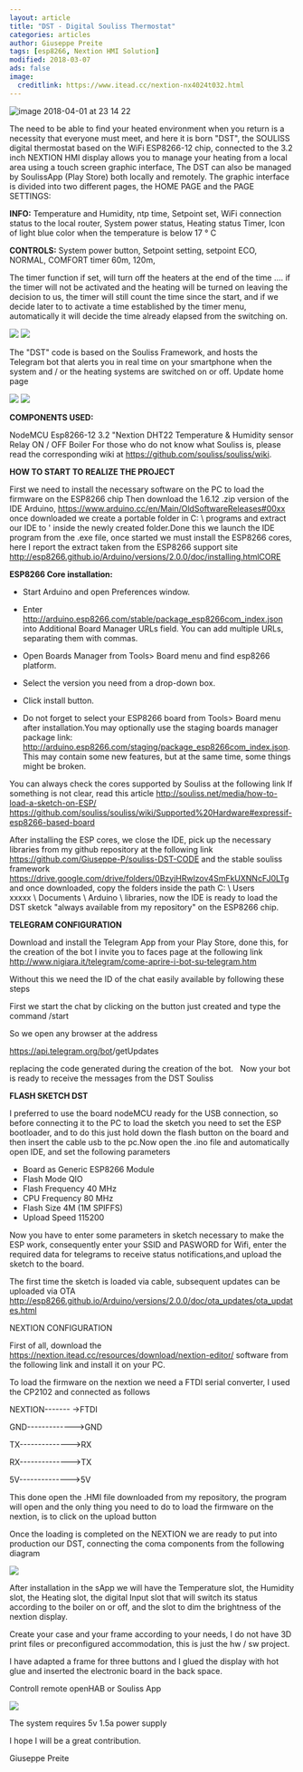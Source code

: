 ```yaml
---
layout: article
title: "DST - Digital Souliss Thermostat"
categories: articles
author: Giuseppe Preite
tags: [esp8266, Nextion HMI Solution]
modified: 2018-03-07
ads: false  
image:
  creditlink: https://www.itead.cc/nextion-nx4024t032.html
---
```


![image 2018-04-01 at 23 14 22](https://user-images.githubusercontent.com/15862510/38177490-db9833a4-3602-11e8-9555-1bf2d8afeb61.jpeg)

The need to be able to find your heated environment when you return is a necessity that everyone must meet, and here it is born
"DST", the SOULISS digital thermostat based on the WiFi ESP8266-12 chip, connected to the 3.2 inch NEXTION HMI display
allows you to manage your heating from a local area using a touch screen graphic interface,
The DST can also be managed by SoulissApp (Play Store) both locally and remotely.
The graphic interface is divided into two different pages, the HOME PAGE and the PAGE SETTINGS:

**INFO:**
Temperature and Humidity, ntp time, Setpoint set, WiFi connection status to the local router, System power status, Heating status
Timer, Icon of light blue color when the temperature is below 17 ° C

**CONTROLS:**
System power button, Setpoint setting, setpoint ECO, NORMAL, COMFORT timer 60m, 120m, 

The timer function if set, will turn off the heaters at the end of the time .... if the timer will not be activated and the heating will
be turned on leaving the decision to us, the timer will still count the time since the start, and if we decide later to to activate a
time established by the timer menu, automatically it will decide the time already elapsed from the switching on.

![](https://user-images.githubusercontent.com/15862510/37124094-2dcf81ae-2267-11e8-8a18-969e3a757ac1.png)
![](https://user-images.githubusercontent.com/15862510/37124109-3a4c73ec-2267-11e8-8906-9d1858fd9553.png)   
   
The "DST" code is based on the Souliss Framework, and hosts the Telegram bot that alerts you in real time on your smartphone when
the system and / or the heating systems are switched on or off. Update home page

![](https://user-images.githubusercontent.com/15862510/37124117-413d72d2-2267-11e8-91ae-8ce27f20894a.png)
![](https://user-images.githubusercontent.com/15862510/37124112-3e26997a-2267-11e8-9e7b-e48412001e94.png)

**COMPONENTS USED:**

NodeMCU Esp8266-12
3.2 "Nextion
DHT22 Temperature & Humidity sensor
Relay ON / OFF Boiler
For those who do not know what Souliss is, please read the corresponding wiki at https://github.com/souliss/souliss/wiki.

**HOW TO START TO REALIZE THE PROJECT**

First we need to install the necessary software on the PC to load the firmware on the ESP8266 chip
Then download the 1.6.12 .zip version of the IDE Arduino, https://www.arduino.cc/en/Main/OldSoftwareReleases#00xx once downloaded we
create a portable folder in C: \ programs and extract our IDE to ' inside the newly created folder.Done this we launch the IDE program
from the .exe file, once started we must install the ESP8266 cores, here I report the extract taken from the ESP8266 support site 
http://esp8266.github.io/Arduino/versions/2.0.0/doc/installing.htmlCORE 

**ESP8266 Core installation:**

- Start Arduino and open Preferences window.

- Enter http://arduino.esp8266.com/stable/package_esp8266com_index.json into Additional Board Manager URLs field. You can add multiple
  URLs, separating them with commas.

- Open Boards Manager from Tools> Board menu and find esp8266 platform.

- Select the version you need from a drop-down box.

- Click install button.

- Do not forget to select your ESP8266 board from Tools> Board menu after installation.You may optionally use the staging boards manager
package link: http://arduino.esp8266.com/staging/package_esp8266com_index.json. This may contain some new features, but at the same
time, some things might be broken.

You can always check the cores supported by Souliss at the following link 
If something is not clear, read this article http://souliss.net/media/how-to-load-a-sketch-on-ESP/
https://github.com/souliss/souliss/wiki/Supported%20Hardware#expressif-esp8266-based-board

After installing the ESP cores, we close the IDE, pick up the necessary libraries from my github repository at the following link
https://github.com/Giuseppe-P/souliss-DST-CODE and the stable souliss framework 
https://drive.google.com/drive/folders/0BzyjHRwlzov4SmFkUXNNcFJ0LTg and once downloaded, copy the folders inside the path C: \ Users \
xxxxx \ Documents \ Arduino \ libraries, now the IDE is ready to load the DST sketck "always available from my repository" on the 
ESP8266 chip.


**TELEGRAM CONFIGURATION**

Download and install the Telegram App from your Play Store, done this, for the creation of the bot I invite you to faces page at the
following link http://www.nigiara.it/telegram/come-aprire-i-bot-su-telegram.htm 

Without this we need the ID of the chat easily available by following these steps

First we start the chat by clicking on the button just created and type the command /start

So we open any browser at the address 

https://api.telegram.org/bot<token>/getUpdates 
  
replacing <token> the code generated during the creation of the bot.
  
Now your bot is ready to receive the messages from the DST Souliss

**FLASH SKETCH DST**

I preferred to use the board nodeMCU ready for the USB connection, so before connecting it to the PC to load the sketch you need to set 
the ESP bootloader, and to do this just hold down the flash button on the board and then insert the cable usb to the pc.Now open the 
.ino file and automatically open IDE, and set the following parameters

- Board as Generic ESP8266 Module
- Flash Mode QIO
- Flash Frequency 40 MHz
- CPU Frequency 80 MHz
- Flash Size 4M (1M SPIFFS)
- Upload Speed 115200

Now you have to enter some parameters in sketch necessary to make the ESP work, consequently enter your SSID and PASWORD for Wifi, enter
the required data for telegrams to receive status notifications,and upload the sketch to the board.

The first time the sketch is loaded via cable, subsequent updates can be uploaded via OTA 
http://esp8266.github.io/Arduino/versions/2.0.0/doc/ota_updates/ota_updates.html


NEXTION CONFIGURATION

First of all, download the https://nextion.itead.cc/resources/download/nextion-editor/ software from the following link and install it
on your PC.

To load the firmware on the nextion we need a FTDI serial converter, I used the CP2102 and connected as follows

  NEXTION------- ->FTDI

  GND------------->GND
   
  TX-------------->RX
   
  RX-------------->TX
   
  5V-------------->5V
    
This done open the .HMI file downloaded from my repository, the program will open and the only thing you need to do to load the firmware 
on the nextion, is to click on the upload button

Once the loading is completed on the NEXTION we are ready to put into production our DST, connecting the coma components from the
following diagram

![](https://user-images.githubusercontent.com/15862510/37259865-60b59310-258c-11e8-9ff5-718a13d10221.png)

After installation in the sApp we will have the Temperature slot, the Humidity slot, the Heating slot, the digital Input slot that will 
switch its status according to the boiler on or off, and the slot to dim the brightness of the nextion display.

Create your case and your frame according to your needs, I do not have 3D print files or preconfigured accommodation, this is just the 
hw / sw project.

I have adapted a frame for three buttons and I glued the display with hot glue and inserted the electronic board in the back space.

Controll remote openHAB or Souliss App

![](https://user-images.githubusercontent.com/15862510/37826233-961393b6-2e8a-11e8-8321-b3e2ebb1a158.jpg)


The system requires 5v 1.5a power supply

I hope I will be a great contribution.

Giuseppe Preite
